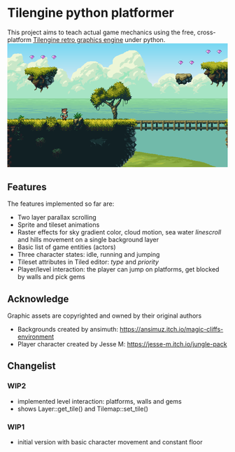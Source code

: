 # Tilengine python platformer
This project aims to teach actual game mechanics using the free, cross-platform [Tilengine retro graphics engine](http://www.tilengine.org) under python.
![screenshot](screenshot.png)
## Features
The features implemented so far are:
* Two layer parallax scrolling
* Sprite and tileset animations
* Raster effects for sky gradient color, cloud motion, sea water *linescroll* and hills movement on a single background layer
* Basic list of game entities (actors)
* Three character states: idle, running and jumping
* Tileset attributes in Tiled editor: *type* and *priority*
* Player/level interaction: the player can jump on platforms, get blocked by walls and pick gems
## Acknowledge
Graphic assets are copyrighted and owned by their original authors
* Backgrounds created by ansimuth: https://ansimuz.itch.io/magic-cliffs-environment
* Player character created by Jesse M: https://jesse-m.itch.io/jungle-pack
## Changelist
### WIP2
* implemented level interaction: platforms, walls and gems
* shows Layer::get_tile() and Tilemap::set_tile()
### WIP1
* initial version with basic character movement and constant floor
